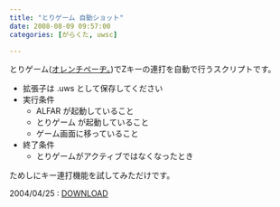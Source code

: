 ```yaml
---
title: "とりゲーム 自動ショット"
date: 2008-08-09 09:57:00
categories: [がらくた, uwsc]

---
```


とりゲーム([オレンチペーヂ。][1])でZキーの連打を自動で行うスクリプトです。 

 [1]: http://hp.vector.co.jp/authors/VA019067/

  * 拡張子は .uws として保存してください
  * 実行条件
      * ALFAR が起動していること
      * とりゲーム が起動していること
      * ゲーム画面に移っていること
  * 終了条件
      * とりゲームがアクティブではなくなったとき

ためしにキー連打機能を試してみただけです。 

2004/04/25
: <a href="/files/torigame.uws">DOWNLOAD</a>
